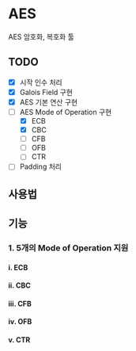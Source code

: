 # AES
AES 암호화, 복호화 툴

## TODO
- [x] 시작 인수 처리
- [x] Galois Field 구현
- [x] AES 기본 연산 구현
- [ ] AES Mode of Operation 구현
  - [x] ECB
  - [x] CBC
  - [ ] CFB
  - [ ] OFB
  - [ ] CTR
- [ ] Padding 처리

## 사용법

## 기능
  ### 1. 5개의 Mode of Operation 지원  
  #### i. ECB
  #### ii. CBC
  #### iii. CFB
  #### iv. OFB
  #### v. CTR